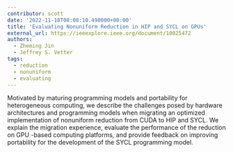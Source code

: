```yaml
---
contributor: scott
date: '2022-11-18T08:08:10.490000+00:00'
title: 'Evaluating Nonuniform Reduction in HIP and SYCL on GPUs'
external_url: https://ieeexplore.ieee.org/document/10025472
authors:
  - Zheming Jin
  - Jeffrey S. Vetter
tags:
  - reduction
  - nonuniform
  - evaluating
---
```


Motivated by maturing programming models and portability for heterogeneous computing, we describe the challenges posed
by hardware architectures and programming models when migrating an optimized implementation of nonuniform reduction from
CUDA to HIP and SYCL. We explain the migration experience, evaluate the performance of the reduction on GPU -based
computing platforms, and provide feedback on improving portability for the development of the SYCL programming model.
